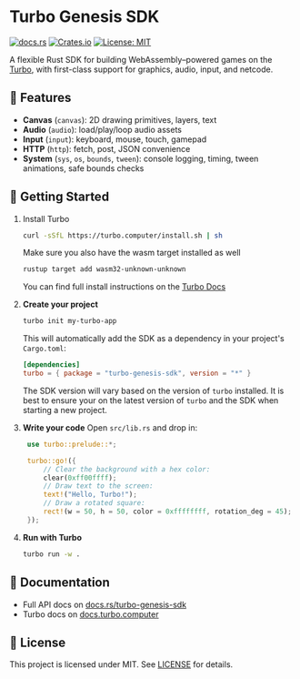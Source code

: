 # Turbo Genesis SDK

[![docs.rs](https://docs.rs/turbo-genesis-sdk/badge.svg)](https://docs.rs/turbo-genesis-sdk)
[![Crates.io](https://img.shields.io/crates/v/turbo-genesis-sdk.svg)](https://crates.io/crates/turbo-genesis-sdk)
[![License: MIT](https://img.shields.io/badge/license-MIT-blue.svg)](LICENSE)

A flexible Rust SDK for building WebAssembly–powered games on the [Turbo](https://docs.turbo.computer), with first-class support for graphics, audio, input, and netcode.

## 🌟 Features

- **Canvas** (`canvas`): 2D drawing primitives, layers, text
- **Audio** (`audio`): load/play/loop audio assets
- **Input** (`input`): keyboard, mouse, touch, gamepad
- **HTTP** (`http`): fetch, post, JSON convenience
- **System** (`sys`, `os`, `bounds`, `tween`): console logging, timing, tween animations, safe bounds checks

## 🚀 Getting Started

1. Install Turbo

   ```sh
   curl -sSfL https://turbo.computer/install.sh | sh
   ```

   Make sure you also have the wasm target installed as well

   ```sh
   rustup target add wasm32-unknown-unknown
   ```

   You can find full install instructions on the [Turbo Docs](https://docs.turbo.computer/learn/installation)

1. **Create your project**

   ```bash
   turbo init my-turbo-app
   ```

   This will automatically add the SDK as a dependency in your project's `Cargo.toml`:

   ```toml
   [dependencies]
   turbo = { package = "turbo-genesis-sdk", version = "*" }
   ```

   The SDK version will vary based on the version of `turbo` installed. It is best to ensure your on the latest version of `turbo` and the SDK when starting a new project.

1. **Write your code**
   Open `src/lib.rs` and drop in:

   ```rs
    use turbo::prelude::*;

    turbo::go!({
        // Clear the background with a hex color:
        clear(0xff00ffff);
        // Draw text to the screen:
        text!("Hello, Turbo!");
        // Draw a rotated square:
        rect!(w = 50, h = 50, color = 0xffffffff, rotation_deg = 45);
    });
   ```

1. **Run with Turbo**

   ```sh
   turbo run -w .
   ```

## 📖 Documentation

- Full API docs on [docs.rs/turbo-genesis-sdk](https://docs.rs/turbo-genesis-sdk)
- Turbo docs on [docs.turbo.computer](https://docs.turbo.computer/learn/installation)

## 📜 License

This project is licensed under MIT. See [LICENSE](LICENSE.md) for details.

